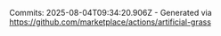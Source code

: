 Commits: 2025-08-04T09:34:20.906Z - Generated via https://github.com/marketplace/actions/artificial-grass
<br>
